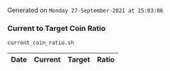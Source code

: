 Generated on `Monday 27-September-2021 at 15:03:06`

### Current to Target Coin Ratio
`current_coin_ratio.sh`

Date|Current|Target|Ratio
---|---|---|---
